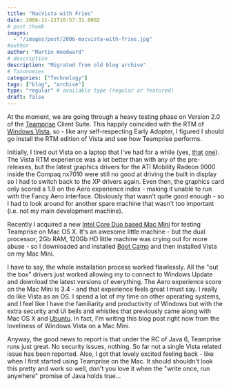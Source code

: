 ```yaml
---
title: "MacVista with Fries"
date: 2006-11-21T10:57:31.000Z
# post thumb
images:
  - "/images/post/2006-macvista-with-fries.jpg"
#author
author: "Martin Woodward"
# description
description: "Migrated from old blog archive"
# Taxonomies
categories: ["Technology"]
tags: ["blog", "archive"]
type: "regular" # available type (regular or featured)
draft: false
---
```


[](http://www.woodwardweb.com/WindowsLiveWriter/MacVistawithFries_9450/TeampriseOnVistaOnMac2%5B12%5D.png) At the moment, we are going through a heavy testing phase on Version 2.0 of the [Teamprise](http://www.teamprise.com/) Client Suite.  This happily coincided with the RTM of [Windows Vista](http://www.microsoft.com/windowsvista/), so - like any self-respecting Early Adopter, I figured I should go install the RTM edition of Vista and see how Teamprise performs. 

Initially, I tired out Vista on a laptop that I've had for a while (yes, [that](http://www.woodwardweb.com/gadgets/000005.html) [one](http://www.woodwardweb.com/gadgets/000006.html)).  The Vista RTM experience was a lot better than with any of the pre-releases, but the latest graphics drivers for the ATI Mobility Radeon 9000 inside the Compaq nx7010 were still no good at driving the built in display so I had to switch back to the XP drivers again.  Even then, the graphics card only scored a 1.9 on the Aero experience index - making it unable to run with the Fancy Aero interface.  Obviously that wasn't quite good enough - so I had to look around for another spare machine that wasn't too important (i.e. not my main development machine). 

Recently I acquired a new [Intel Core Duo based Mac Mini](http://www.apple.com/macmini/) for testing Teamprise on Mac OS X.  It's an awesome little machine - but the dual processor, 2Gb RAM, 120Gb HD little machine was crying out for more abuse - so I downloaded and installed [Boot Camp](http://www.apple.com/macosx/bootcamp/) and then installed Vista on my Mac Mini. 

[](http://www.woodwardweb.com/WindowsLiveWriter/MacVistawithFries_9450/TeampriseExplorerOnVista%5B4%5D.png)I have to say, the whole installation process worked flawlessly.  All the "out the box" drivers just worked allowing my to connect to Windows Update and download the latest versions of everything.  The Aero experience score on the Mac Mini is 3.4 - and that experience feels great I must say.  I really do like Vista as an OS.  I spend a lot of my time on other operating systems, and I feel like I have the familiarity and productivity of Windows but with the extra security and UI bells and whistles that previously came along with Mac OS X and [Ubuntu](http://www.ubuntu.com/).  In fact, I'm writing this blog post right now from the loveliness of Windows Vista on a Mac Mini. 

Anyway, the good news to report is that under the RC of Java 6, Teamprise runs just great.  No security issues, nothing.  So far not a single Vista related issue has been reported.  Also, I got that lovely excited feeling back - like when I first started using Teamprise on the Mac.  It should shouldn't look this pretty and work so well, don't you love it when the "write once, run anywhere" promise of Java holds true...